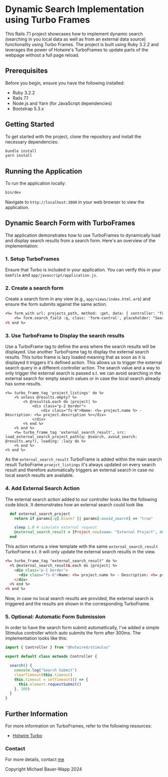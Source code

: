 
# Dynamic Search Implementation using Turbo Frames

This Rails 7.1 project showcases how to implement dynamic search (searching in you local data as well as from an external data source) functionality using Turbo Frames. The project is built using Ruby 3.2.2 and leverages the power of Hotwire's TurboFrames to update parts of the webpage without a full page reload.

## Prerequisites

Before you begin, ensure you have the following installed:
- Ruby 3.2.2
- Rails 7.1
- Node.js and Yarn (for JavaScript dependencies)
- Bootstrap 5.3.x

## Getting Started

To get started with the project, clone the repository and install the necessary dependencies:

```bash
bundle install
yarn install
```

## Running the Application

To run the application locally:

```bash
bin/dev
```

Navigate to `http://localhost:3000` in your web browser to view the application.

## Dynamic Search Form with TurboFrames

The application demonstrates how to use TurboFrames to dynamically load and display search results from a search form. Here's an overview of the implementation:

### 1. Setup TurboFrames

Ensure that Turbo is included in your application. You can verify this in your `Gemfile` and `app/javascript/application.js`.

### 2. Create a search form

Create a search form in any view (e.g., `app/views/index.html.erb`) and ensure the form submits against the same action.

```html 
<%= form_with url: projects_path, method: :get, data: { controller: "formsubmission", turbo_frame: 'project_listings' } do |form| %>
    <%= form.search_field :q, class: 'form-control', placeholder: "Search for Name or Description", data: { action: "input->formsubmission#search" } %>
<% end %>
```

### 3. Use TurboFrame to Display the search results

Use a TurboFrame tag to define the area where the search results will be displayed. Use another TurboFrame tag to display the external search results. This turbo frame is lazy loaded meaning that as soon as it is displayed it triggers it's defined action. This allows us to trigger the external search query in a different controller action. The search value and a way to only trigger the external search is passed s.t. we can avoid searching in the external search for empty search values or in case the local search already has some results. 

```erb
<%= turbo_frame_tag 'project_listings' do %>
    <% unless @results.empty? %>
        <% @results&.each do |project| %>
            <div class="p-2 border">
                <div class="fs-6">Name: <%= project.name %> - Description: <%= project.description %></div>
            </div>
        <% end %>
    <% end %>
    <%= turbo_frame_tag 'external_search_result', src: load_external_search_project_path(q: @search, avoid_search: @results.any?), loading: :lazy do %>
    <% end %>
<% end %>
```

As the `external_search_result` TurboFrame is added within the main search result TurboFrame `proejct_listings` it's always updated on every search result and therefore automatically triggers an external search in case no local search results are available.

### 4. Add External Search Action

The external search action added to our controller looks like the following code block. It demonstrates how an external search could look like. 

```ruby
  def external_search_project
    return if params[:q].blank? || params[:avoid_search] == "true"

    sleep 1.0 # simulate external request
    @external_search_result = [Project.new(name: "External Project", description: "Loaded from wherever")]
  end
```

This action returns a view template with the same `external_search_result` TurboFrame s.t. it will only update the external search results in the view. 

```html 
<%= turbo_frame_tag "external_search_result" do %>
  <% @external_search_result&.each do |project| %>
    <div class="p-2 border">
      <div class="fs-6">Name: <%= project.name %> - Description: <%= project.description %></div>
    </div>
  <% end %>
<% end %>

```

Now, in case no local search results are provided, the external search is triggered and the results are shown in the corresponding TurboFrame.

### 5. Optional: Automatic Form Submission

In order to have the search form submit automattically, I've added a simple Stimulus controller which auto submits the form after 300ms. The implementation looks like this: 

```javascript
import { Controller } from "@hotwired/stimulus"

export default class extends Controller {

  search() {
    console.log("Search Submit")
    clearTimeout(this.timeout)
    this.timeout = setTimeout(() => {
      this.element.requestSubmit()
    }, 300)
  }
}
```

## Further Information

For more information on TurboFrames, refer to the following resources:
- [Hotwire Turbo](https://turbo.hotwired.dev/)

### Contact

For more details, contact [me](michaelwapp.com)

Copyright Michael Bauer-Wapp 2024

